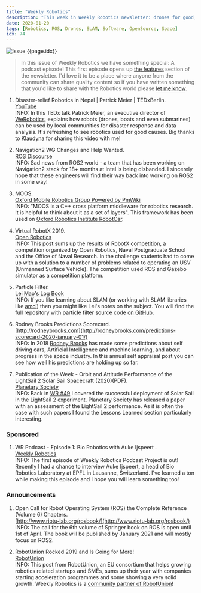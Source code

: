 ```yaml
---
title: "Weekly Robotics"
description: "This week in Weekly Robotics newsletter: drones for good, ROS2 navigation needs your help, virtual USV competition with ROS and the first episode of our podcast!"
date: 2020-01-20
tags: [Robotics, ROS, Drones, SLAM, Software, OpenSource, Space]
idx: 74
---
```

![Issue {{page.idx}}](/img/headers/{{page.idx}}.jpg "Issue {{page.idx}}")

> In this issue of Weekly Robotics we have something special: A podcast episode! This first episode opens up [the features](https://weeklyrobotics.com/features/) section of the newsletter. I'd love it to be a place where anyone from the community can share quality content so if you have written something that you'd like to share with the Robotics world please [let me know](mailto:contact@weeklyrobotics.com).

1) Disaster-relief Robotics in Nepal | Patrick Meier | TEDxBerlin.
<br>[YouTube](https://youtu.be/h4QinwOC534)<br>
INFO: In this TEDx talk Patrick Meier, an executive director of [WeRobotics](https://werobotics.org/), explains how robots (drones, boats and even submarines) can be used by local communities for disaster response and data analysis. It's refreshing to see robotics used for good causes. Big thanks to [Klaudyna](https://www.linkedin.com/in/klaudynawrochna/) for sharing this video with me!

2) Navigation2 WG Changes and Help Wanted.
<br>[ROS Discourse](https://discourse.ros.org/t/navigation2-wg-changes-and-help-wanted/12348)<br>
INFO: Sad news from ROS2 world - a team that has been working on Navigation2 stack for 18+ months at Intel is being disbanded. I sincerely hope that these engineers will find their way back into working on ROS2 in some way!

3) MOOS.
<br>[Oxford Mobile Robotics Group Powered by PmWiki](http://www.robots.ox.ac.uk/~mobile/MOOS/wiki/pmwiki.php/Main/Introduction)<br>
INFO: "MOOS is a C++ cross platform middleware for robotics research. It is helpful to think about it as a set of layers". This framework has been used on [Oxford Robotics Institute RobotCar](https://ori.ox.ac.uk/application/robotcar/).

4) Virtual RobotX 2019.
<br>[Open Robotics](https://www.openrobotics.org/blog/2020/1/13/virtual-robot-x-2019)<br>
INFO: This post sums up the results of RobotX competition, a competition organized by Open Robotics, Naval Postgraduate School and the Office of Naval Research. In the challenge students had to come up with a solution to a number of problems related to operating an USV (Unmanned Surface Vehicle). The competition used ROS and Gazebo simulator as a competition platform.

5) Particle Filter.
<br>[Lei Mao's Log Book](https://leimao.github.io/project/Particle-Filter/)<br>
INFO: If you like learning about SLAM (or working with SLAM libraries like [amcl](http://wiki.ros.org/amcl)) then you might like Lei's notes on the subject. You will find the full repository with particle filter source code [on GitHub](https://github.com/leimao/Particle_Filter).

6) Rodney Brooks Predictions Scorecard.
<br>[http://rodneybrooks.com](http://rodneybrooks.com/predictions-scorecard-2020-january-01/)<br>
INFO: In 2018 [Rodney Brooks](https://en.wikipedia.org/wiki/Rodney_Brooks) has made some predictions about self driving cars, Artificial Intelligence and machine learning, and about progress in the space industry. In this annual self appraisal post you can see how well his predictions are holding up so far.

7) Publication of the Week - Orbit and Attitude Performance of the LightSail 2 Solar Sail Spacecraft (2020)(PDF).
<br>[Planetary Society](https://planetary.s3.amazonaws.com/assets/pdfs/SciTech_LightSail_ADCS_Final.pdf)<br>
INFO: Back in [WR #49](https://weeklyrobotics.com/weekly-robotics-49) I covered the successful deployment of Solar Sail in the LightSail 2 experiment. Planetary Society has released a paper with an assessment of the LightSail 2 performance. As it is often the case with such papers I found the Lessons Learned section particularly interesting.

### Sponsored

1) WR Podcast - Episode 1: Bio Robotics with Auke Ijspeert .
<br>[Weekly Robotics](https://weeklyrobotics.com/podcast-ep-1)<br>
INFO: The first episode of Weekly Robotics Podcast Project is out! Recently I had a chance to interview Auke Ijspeert, a head of Bio Robotics Laboratory at EPFL in Lausanne, Switzerland. I've learned a ton while making this episode and I hope you will learn something too!

### Announcements

1) Open Call for Robot Operating System (ROS) the Complete Reference (Volume 6) Chapters.
<br>[http://www.riotu-lab.org/rosbook/](http://www.riotu-lab.org/rosbook/)<br>
INFO: The call for the 6th volume of Springer book on ROS is open until 1st of April. The book will be published by January 2021 and will mostly focus on ROS2.

2) RobotUnion Rocked 2019 and Is Going for More!
<br>[RobotUnion](https://robotunion.eu/robotunion-rocked-2019-and-is-going-for-more/)<br>
INFO: This post from RobotUnion, an EU consortium that helps growing robotics related startups and SMEs, sums up their year with companies starting acceleration programmes and some showing a very solid growth. Weekly Robotics is a [community partner of RobotUnion](https://robotunion.eu/robotunion-community-partners/)!
